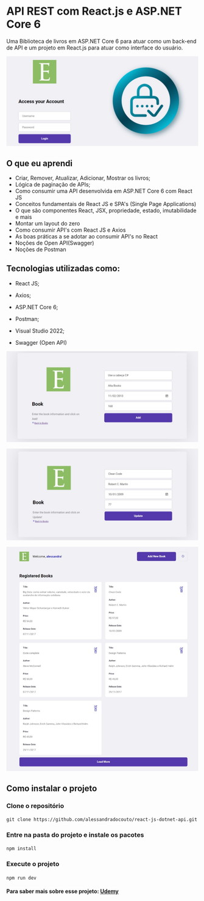 # API REST com React.js e ASP.NET Core 6

Uma Biblioteca de livros em ASP.NET Core 6 para atuar como um back-end de API e 
um projeto em React.js para atuar como interface do usuário.

![HOME DO PROJETO](./client/src/assets/home.jpeg)



## O que eu aprendi
- Criar, Remover, Atualizar, Adicionar, Mostrar os livros;
- Lógica de paginação de APIs;
- Como consumir uma API desenvolvida em ASP.NET Core 6 com React JS
- Conceitos fundamentais de React JS e SPA's (Single Page Applications)
- O que são componentes React, JSX, propriedade, estado, imutabilidade e mais
- Montar um layout do zero
- Como consumir API's com React JS e Axios
- As boas práticas a se adotar ao consumir API's no React
- Noções de Open API(Swagger)
- Noções de Postman


## Tecnologias utilizadas como:

- React JS;

- Axios;

- ASP.NET Core 6;

- Postman;

- Visual Studio 2022;

- Swagger (Open API)


![Adicionar livros](./client/src/assets/addBook.jpeg)

![Atualizar livros](./client/src/assets/updateBook.jpeg)

![Lista livros](./client/src/assets/books.jpeg)



## Como instalar o projeto

### Clone o repositório

`git clone https://github.com/alessandradocouto/react-js-dotnet-api.git`

### Entre na pasta do projeto e instale os pacotes

`npm install`

### Execute o projeto 

`npm run dev`


#### Para saber mais sobre esse projeto: <a href="https://www.udemy.com/course/aprenda-consumir-apis-restful-em-asp-dot-net-core-6-com-react-js-axios/">Udemy</a>